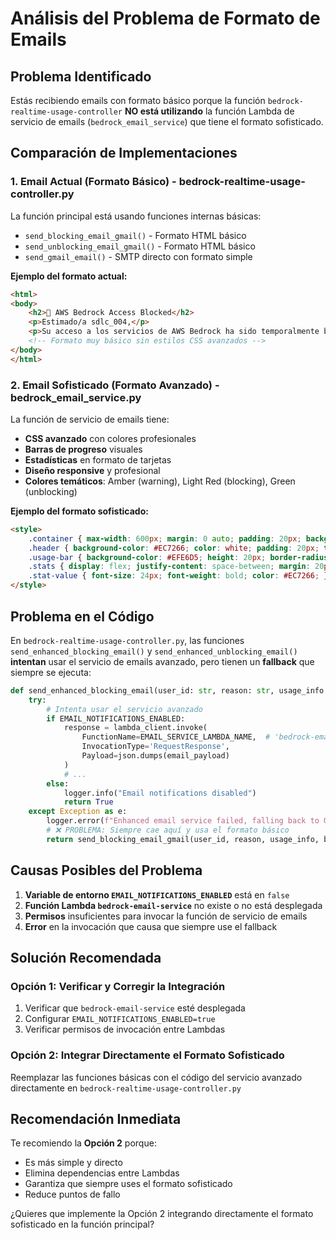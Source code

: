 # Análisis del Problema de Formato de Emails

## Problema Identificado

Estás recibiendo emails con formato básico porque la función `bedrock-realtime-usage-controller` **NO está utilizando** la función Lambda de servicio de emails (`bedrock_email_service`) que tiene el formato sofisticado.

## Comparación de Implementaciones

### 1. Email Actual (Formato Básico) - bedrock-realtime-usage-controller.py

La función principal está usando funciones internas básicas:
- `send_blocking_email_gmail()` - Formato HTML básico
- `send_unblocking_email_gmail()` - Formato HTML básico
- `send_gmail_email()` - SMTP directo con formato simple

**Ejemplo del formato actual:**
```html
<html>
<body>
    <h2>🚫 AWS Bedrock Access Blocked</h2>
    <p>Estimado/a sdlc_004,</p>
    <p>Su acceso a los servicios de AWS Bedrock ha sido temporalmente bloqueado...</p>
    <!-- Formato muy básico sin estilos CSS avanzados -->
</body>
</html>
```

### 2. Email Sofisticado (Formato Avanzado) - bedrock_email_service.py

La función de servicio de emails tiene:
- **CSS avanzado** con colores profesionales
- **Barras de progreso** visuales
- **Estadísticas** en formato de tarjetas
- **Diseño responsive** y profesional
- **Colores temáticos**: Amber (warning), Light Red (blocking), Green (unblocking)

**Ejemplo del formato sofisticado:**
```html
<style>
    .container { max-width: 600px; margin: 0 auto; padding: 20px; background-color: #f9f9f9; }
    .header { background-color: #EC7266; color: white; padding: 20px; text-align: center; border-radius: 5px 5px 0 0; }
    .usage-bar { background-color: #EFE6D5; height: 20px; border-radius: 10px; margin: 10px 0; }
    .stats { display: flex; justify-content: space-between; margin: 20px 0; }
    .stat-value { font-size: 24px; font-weight: bold; color: #EC7266; }
</style>
```

## Problema en el Código

En `bedrock-realtime-usage-controller.py`, las funciones `send_enhanced_blocking_email()` y `send_enhanced_unblocking_email()` **intentan** usar el servicio de emails avanzado, pero tienen un **fallback** que siempre se ejecuta:

```python
def send_enhanced_blocking_email(user_id: str, reason: str, usage_info: Dict[str, Any], performed_by: str) -> bool:
    try:
        # Intenta usar el servicio avanzado
        if EMAIL_NOTIFICATIONS_ENABLED:
            response = lambda_client.invoke(
                FunctionName=EMAIL_SERVICE_LAMBDA_NAME,  # 'bedrock-email-service'
                InvocationType='RequestResponse',
                Payload=json.dumps(email_payload)
            )
            # ...
        else:
            logger.info("Email notifications disabled")
            return True
    except Exception as e:
        logger.error(f"Enhanced email service failed, falling back to Gmail: {str(e)}")
        # ❌ PROBLEMA: Siempre cae aquí y usa el formato básico
        return send_blocking_email_gmail(user_id, reason, usage_info, blocked_until_cet)
```

## Causas Posibles del Problema

1. **Variable de entorno `EMAIL_NOTIFICATIONS_ENABLED`** está en `false`
2. **Función Lambda `bedrock-email-service`** no existe o no está desplegada
3. **Permisos** insuficientes para invocar la función de servicio de emails
4. **Error** en la invocación que causa que siempre use el fallback

## Solución Recomendada

### Opción 1: Verificar y Corregir la Integración
1. Verificar que `bedrock-email-service` esté desplegada
2. Configurar `EMAIL_NOTIFICATIONS_ENABLED=true`
3. Verificar permisos de invocación entre Lambdas

### Opción 2: Integrar Directamente el Formato Sofisticado
Reemplazar las funciones básicas con el código del servicio avanzado directamente en `bedrock-realtime-usage-controller.py`

## Recomendación Inmediata

Te recomiendo la **Opción 2** porque:
- Es más simple y directo
- Elimina dependencias entre Lambdas
- Garantiza que siempre uses el formato sofisticado
- Reduce puntos de fallo

¿Quieres que implemente la Opción 2 integrando directamente el formato sofisticado en la función principal?
